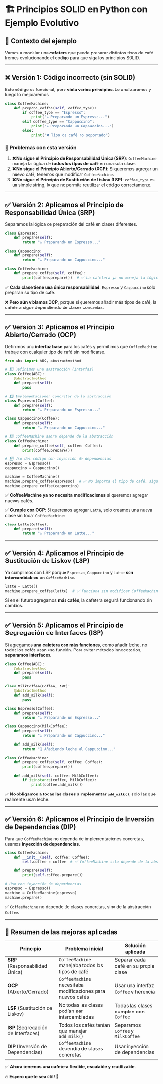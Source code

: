 # 🏗️ Principios SOLID en Python con Ejemplo Evolutivo

## 📌 **Contexto del ejemplo**
Vamos a modelar una **cafetera** que puede preparar distintos tipos de café. Iremos evolucionando el código para que siga los principios SOLID.

---

## ❌ **Versión 1: Código incorrecto (sin SOLID)**
Este código es funcional, pero **viola varios principios**. Lo analizaremos y luego lo mejoraremos.

```python
class CoffeeMachine:
    def prepare_coffee(self, coffee_type):
        if coffee_type == "Espresso":
            print("☕ Preparando un Espresso...")
        elif coffee_type == "Cappuccino":
            print("☕ Preparando un Cappuccino...")
        else:
            print("❌ Tipo de café no soportado")
```

### 🔴 **Problemas con esta versión**
1. **❌ No sigue el Principio de Responsabilidad Única (SRP)**: `CoffeeMachine` maneja la lógica de **todos los tipos de café** en una sola clase.
2. **❌ No sigue el Principio Abierto/Cerrado (OCP)**: Si queremos agregar un nuevo café, tenemos que modificar `CoffeeMachine`.
3. **❌ No sigue el Principio de Sustitución de Liskov (LSP)**: `coffee_type` es un simple string, lo que no permite reutilizar el código correctamente.

---

## ✅ **Versión 2: Aplicamos el Principio de Responsabilidad Única (SRP)**
Separamos la lógica de preparación del café en clases diferentes.

```python
class Espresso:
    def prepare(self):
        return "☕ Preparando un Espresso..."

class Cappuccino:
    def prepare(self):
        return "☕ Preparando un Cappuccino..."

class CoffeeMachine:
    def prepare_coffee(self, coffee):
        print(coffee.prepare())  # ✅ La cafetera ya no maneja la lógica de cada café
```

✅ **Cada clase tiene una única responsabilidad**: `Espresso` y `Cappuccino` solo preparan su tipo de café.

❌ **Pero aún violamos OCP**, porque si queremos añadir más tipos de café, la cafetera sigue dependiendo de clases concretas.

---

## ✅ **Versión 3: Aplicamos el Principio Abierto/Cerrado (OCP)**
Definimos una **interfaz base** para los cafés y permitimos que `CoffeeMachine` trabaje con cualquier tipo de café sin modificarse.

```python
from abc import ABC, abstractmethod

# 1️⃣ Definimos una abstracción (Interfaz)
class Coffee(ABC):
    @abstractmethod
    def prepare(self):
        pass

# 2️⃣ Implementaciones concretas de la abstracción
class Espresso(Coffee):
    def prepare(self):
        return "☕ Preparando un Espresso..."

class Cappuccino(Coffee):
    def prepare(self):
        return "☕ Preparando un Cappuccino..."

# 3️⃣ CoffeeMachine ahora depende de la abstracción
class CoffeeMachine:
    def prepare_coffee(self, coffee: Coffee):
        print(coffee.prepare())

# 4️⃣ Uso del código con inyección de dependencias
espresso = Espresso()
cappuccino = Cappuccino()

machine = CoffeeMachine()
machine.prepare_coffee(espresso)  # ✅ No importa el tipo de café, sigue el mismo contrato
machine.prepare_coffee(cappuccino)
```

✅ **CoffeeMachine ya no necesita modificaciones** si queremos agregar nuevos cafés.

✅ **Cumple con OCP**: Si queremos agregar `Latte`, solo creamos una nueva clase sin tocar `CoffeeMachine`:

```python
class Latte(Coffee):
    def prepare(self):
        return "☕ Preparando un Latte..."
```

---

## ✅ **Versión 4: Aplicamos el Principio de Sustitución de Liskov (LSP)**

Ya cumplimos con LSP porque `Espresso`, `Cappuccino` y `Latte` **son intercambiables** en `CoffeeMachine`.

```python
latte = Latte()
machine.prepare_coffee(latte)  # ✅ Funciona sin modificar CoffeeMachine
```

Si en el futuro agregamos **más cafés**, la cafetera seguirá funcionando sin cambios.

---

## ✅ **Versión 5: Aplicamos el Principio de Segregación de Interfaces (ISP)**
Si agregamos **una cafetera con más funciones**, como añadir leche, no todos los cafés usan esa función. Para evitar métodos innecesarios, **separamos interfaces**.

```python
class Coffee(ABC):
    @abstractmethod
    def prepare(self):
        pass

class MilkCoffee(Coffee, ABC):
    @abstractmethod
    def add_milk(self):
        pass

class Espresso(Coffee):
    def prepare(self):
        return "☕ Preparando un Espresso..."

class Cappuccino(MilkCoffee):
    def prepare(self):
        return "☕ Preparando un Cappuccino..."
    
    def add_milk(self):
        return "🥛 Añadiendo leche al Cappuccino..."

class CoffeeMachine:
    def prepare_coffee(self, coffee: Coffee):
        print(coffee.prepare())

    def add_milk(self, coffee: MilkCoffee):
        if isinstance(coffee, MilkCoffee):
            print(coffee.add_milk())
```

✅ **No obligamos a todas las clases a implementar `add_milk()`**, solo las que realmente usan leche.

---

## ✅ **Versión 6: Aplicamos el Principio de Inversión de Dependencias (DIP)**

Para que `CoffeeMachine` no dependa de implementaciones concretas, usamos **inyección de dependencias**.

```python
class CoffeeMachine:
    def __init__(self, coffee: Coffee):
        self.coffee = coffee  # ✅ CoffeeMachine solo depende de la abstracción

    def prepare(self):
        print(self.coffee.prepare())

# Uso con inyección de dependencias
espresso = Espresso()
machine = CoffeeMachine(espresso)
machine.prepare()
```

✅ `CoffeeMachine` no depende de clases concretas, sino de la abstracción `Coffee`.

---

## 🎯 **Resumen de las mejoras aplicadas**

| **Principio**  | **Problema inicial** | **Solución aplicada** |
|---------------|--------------------|----------------------|
| **SRP** (Responsabilidad Única) | `CoffeeMachine` manejaba todos los tipos de café | Separar cada café en su propia clase |
| **OCP** (Abierto/Cerrado) | `CoffeeMachine` necesitaba modificaciones para nuevos cafés | Usar una interfaz `Coffee` y herencia |
| **LSP** (Sustitución de Liskov) | No todas las clases podían ser intercambiadas | Todas las clases cumplen con `Coffee` |
| **ISP** (Segregación de Interfaces) | Todos los cafés tenían que manejar `add_milk()` | Separamos `Coffee` y `MilkCoffee` |
| **DIP** (Inversión de Dependencias) | `CoffeeMachine` dependía de clases concretas | Usar inyección de dependencias |

✅ **Ahora tenemos una cafetera flexible, escalable y reutilizable**.

🔥 **Espero que te sea útil! 🚀**
